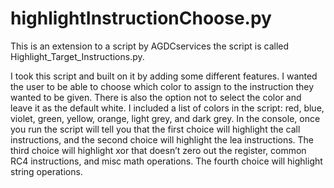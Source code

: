 # highlightInstructionChoose.py

This is an extension to a script by AGDCservices the script is called Highlight_Target_Instructions.py.

I took this script and built on it by adding some different features. I wanted the user to be able to choose which color to assign to the instruction they wanted to be given. There is also the option not to select the color and leave it as the default white. I included a list of colors in the script: red, blue, violet, green, yellow, orange, light grey, and dark grey. In the console, once you run the script will tell you that the first choice will highlight the call instructions, and the second choice will highlight the lea instructions. The third choice will highlight xor that doesn’t zero out the register, common RC4 instructions, and misc math operations. The fourth choice will highlight string operations.


